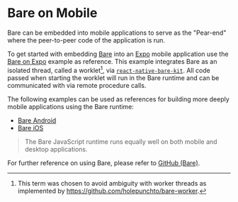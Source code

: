 # Bare on Mobile

Bare can be embedded into mobile applications to serve as the "Pear-end" where the peer-to-peer code of the application is run.

To get started with embedding [Bare](../reference/bare/overview.md) into an [Expo](https://expo.dev/) mobile application use the [Bare on Expo](https://github.com/holepunchto/bare-expo) example as reference. This example integrates Bare as an isolated thread, called a worklet[^1], via [`react-native-bare-kit`](https://github.com/holepunchto/react-native-bare-kit). All code passed when starting the worklet will run in the Bare runtime and can be communicated with via remote procedure calls.

[^1]: This term was chosen to avoid ambiguity with worker threads as implemented by <https://github.com/holepunchto/bare-worker>.

The following examples can be used as references for building more deeply mobile applications using the Bare runtime:

- [Bare Android](https://github.com/holepunchto/bare-android)
- [Bare iOS](https://github.com/holepunchto/bare-ios)

> The Bare JavaScript runtime runs equally well on both mobile and desktop applications.

For further reference on using Bare, please refer to [GitHub (Bare)](https://github.com/holepunchto/bare).
